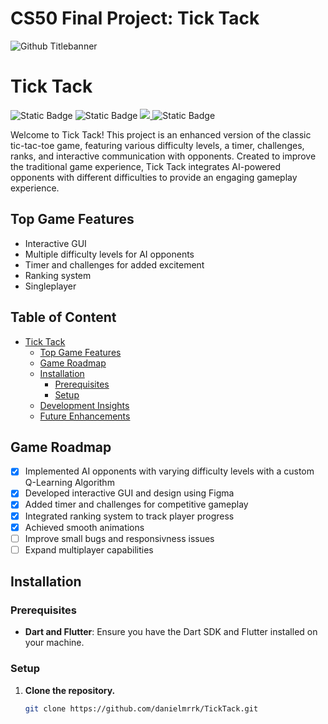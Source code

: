 # CS50 Final Project: Tick Tack

![Github Titlebanner](https://github.com/danielmrrk/tic_tac/blob/main/tictactoeAi.png)

# Tick Tack

<p align="left">
  <img alt="Static Badge" src="https://hits.dwyl.com/danielmrrk/TickTack.svg?style=flat-square">
  <img alt="Static Badge" src="https://img.shields.io/badge/FUN-100_%25-blue">
  <a href="https://app.codacy.com/gh/danielmrrk/TickTack/dashboard?utm_source=gh&utm_medium=referral&utm_content=&utm_campaign=Badge_grade">
    <img src="https://app.codacy.com/project/badge/Grade/b881c589a0184f27be3bcf5c08aca157?branch=main"/>
  </a>
  <img alt="Static Badge" src="https://img.shields.io/badge/License-MIT-red">
</p>

Welcome to Tick Tack! This project is an enhanced version of the classic tic-tac-toe game, featuring various difficulty levels, a timer, challenges, ranks, and interactive communication with opponents. Created to improve the traditional game experience, Tick Tack integrates AI-powered opponents with different difficulties to provide an engaging gameplay experience.

## Top Game Features

* Interactive GUI
* Multiple difficulty levels for AI opponents
* Timer and challenges for added excitement
* Ranking system
* Singleplayer

## Table of Content
- [Tick Tack](#tick-tack)
  * [Top Game Features](#top-game-features)
  * [Game Roadmap](#game-roadmap)
  * [Installation](#installation)
    + [Prerequisites](#prerequisites)
    + [Setup](#setup)
  * [Development Insights](#development-insights)
  * [Future Enhancements](#future-enhancements)

## Game Roadmap
- [x] Implemented AI opponents with varying difficulty levels with a custom Q-Learning Algorithm
- [x] Developed interactive GUI and design using Figma
- [x] Added timer and challenges for competitive gameplay
- [x] Integrated ranking system to track player progress
- [x] Achieved smooth animations
- [ ] Improve small bugs and responsivness issues
- [ ] Expand multiplayer capabilities

## Installation

### Prerequisites
- **Dart and Flutter**: Ensure you have the Dart SDK and Flutter installed on your machine.

### Setup
1. **Clone the repository.**
   ```bash
   git clone https://github.com/danielmrrk/TickTack.git
   ```
